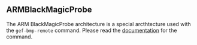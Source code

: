 ## ARMBlackMagicProbe

The ARM BlackMagicProbe architecture is a special arcthtecture used with the `gef-bmp-remote`
command. Please read the [documentation](../commands/gef-bmp-remote.md) for the command.
